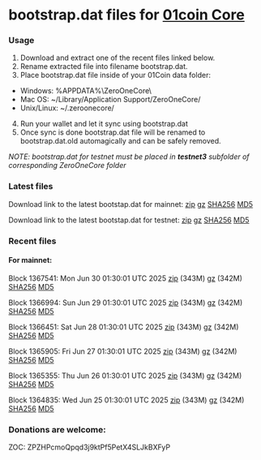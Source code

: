 # bootstrap.dat files for [01coin Core](https://01coin.io)

### Usage

1. Download and extract one of the recent files linked below.
2. Rename extracted file into filename bootstrap.dat.
3. Place bootstrap.dat file inside of your 01Coin data folder:
 - Windows: %APPDATA%\ZeroOneCore\
 - Mac OS: ~/Library/Application Support/ZeroOneCore/
 - Unix/Linux: ~/.zeroonecore/
4. Run your wallet and let it sync using bootstrap.dat
5. Once sync is done bootstrap.dat file will be renamed to bootstrap.dat.old automagically and can be safely removed.

_NOTE: bootstrap.dat for testnet must be placed in **testnet3** subfolder of corresponding ZeroOneCore folder_

### Latest files
Download link to the latest bootstap.dat for mainnet: [zip](https://files.01coin.io/mainnet/bootstrap.dat.zip) [gz](https://files.01coin.io/mainnet/bootstrap.dat.tar.gz) [SHA256](https://files.01coin.io/mainnet/sha256.txt) [MD5](https://files.01coin.io/mainnet/md5.txt)

Download link to the latest bootstap.dat for testnet: [zip](https://files.01coin.io/testnet/bootstrap.dat.zip) [gz](https://files.01coin.io/testnet/bootstrap.dat.tar.gz) [SHA256](https://files.01coin.io/testnet/sha256.txt) [MD5](https://files.01coin.io/testnet/md5.txt)

### Recent files

#### For mainnet:

Block 1367541: Mon Jun 30 01:30:01 UTC 2025 [zip](https://files.01coin.io/mainnet/2025-06-30/bootstrap.dat.zip) (343M) [gz](https://files.01coin.io/mainnet/2025-06-30/bootstrap.dat.tar.gz) (342M) [SHA256](https://files.01coin.io/mainnet/2025-06-30/sha256.txt) [MD5](https://files.01coin.io/mainnet/2025-06-30/md5.txt)

Block 1366994: Sun Jun 29 01:30:01 UTC 2025 [zip](https://files.01coin.io/mainnet/2025-06-29/bootstrap.dat.zip) (343M) [gz](https://files.01coin.io/mainnet/2025-06-29/bootstrap.dat.tar.gz) (342M) [SHA256](https://files.01coin.io/mainnet/2025-06-29/sha256.txt) [MD5](https://files.01coin.io/mainnet/2025-06-29/md5.txt)

Block 1366451: Sat Jun 28 01:30:01 UTC 2025 [zip](https://files.01coin.io/mainnet/2025-06-28/bootstrap.dat.zip) (343M) [gz](https://files.01coin.io/mainnet/2025-06-28/bootstrap.dat.tar.gz) (342M) [SHA256](https://files.01coin.io/mainnet/2025-06-28/sha256.txt) [MD5](https://files.01coin.io/mainnet/2025-06-28/md5.txt)

Block 1365905: Fri Jun 27 01:30:01 UTC 2025 [zip](https://files.01coin.io/mainnet/2025-06-27/bootstrap.dat.zip) (343M) [gz](https://files.01coin.io/mainnet/2025-06-27/bootstrap.dat.tar.gz) (342M) [SHA256](https://files.01coin.io/mainnet/2025-06-27/sha256.txt) [MD5](https://files.01coin.io/mainnet/2025-06-27/md5.txt)

Block 1365355: Thu Jun 26 01:30:01 UTC 2025 [zip](https://files.01coin.io/mainnet/2025-06-26/bootstrap.dat.zip) (343M) [gz](https://files.01coin.io/mainnet/2025-06-26/bootstrap.dat.tar.gz) (342M) [SHA256](https://files.01coin.io/mainnet/2025-06-26/sha256.txt) [MD5](https://files.01coin.io/mainnet/2025-06-26/md5.txt)

Block 1364835: Wed Jun 25 01:30:01 UTC 2025 [zip](https://files.01coin.io/mainnet/2025-06-25/bootstrap.dat.zip) (343M) [gz](https://files.01coin.io/mainnet/2025-06-25/bootstrap.dat.tar.gz) (342M) [SHA256](https://files.01coin.io/mainnet/2025-06-25/sha256.txt) [MD5](https://files.01coin.io/mainnet/2025-06-25/md5.txt)


### Donations are welcome:

ZOC: ZPZHPcmoQpqd3j9ktPf5PetX4SLJkBXFyP

